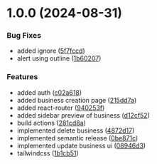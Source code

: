 # 1.0.0 (2024-08-31)


### Bug Fixes

* added ignore ([5f7fccd](https://github.com/hrithiqball/local-my/commit/5f7fccd65e0c2c432f860d31745ed25be4f515d0))
* alert using outline ([1b60207](https://github.com/hrithiqball/local-my/commit/1b6020701530f36d67de383a4bf6f54376608584))


### Features

* added auth ([c02a618](https://github.com/hrithiqball/local-my/commit/c02a61841be3eb40a8bb46c94bc54d942988468f))
* added business creation page ([215dd7a](https://github.com/hrithiqball/local-my/commit/215dd7a66e4bb936ca7fdea2288f5caea9888291))
* added react-router ([940253f](https://github.com/hrithiqball/local-my/commit/940253fb21b364aecd97fa0d1ba12af9b78e4c45))
* added sidebar preview of business ([d12cf52](https://github.com/hrithiqball/local-my/commit/d12cf524b92066658657c955d02ce666a21accbe))
* build actions ([281cd8a](https://github.com/hrithiqball/local-my/commit/281cd8ae859ec20973eadafd4e35f86d5c3784b9))
* implemented delete business ([4872d17](https://github.com/hrithiqball/local-my/commit/4872d17bf8ebec96684bf27b3309a5a423e42f81))
* implemented semantic release ([0be871c](https://github.com/hrithiqball/local-my/commit/0be871c7bd2c1df8a7768f923df67087ca69bf9f))
* implemented update business ui ([08946d3](https://github.com/hrithiqball/local-my/commit/08946d3ca9d2b723c8493f870e9563200f56b604))
* tailwindcss ([1b1cb51](https://github.com/hrithiqball/local-my/commit/1b1cb5187751180e0914cb61ac99c16e5e22715b))
